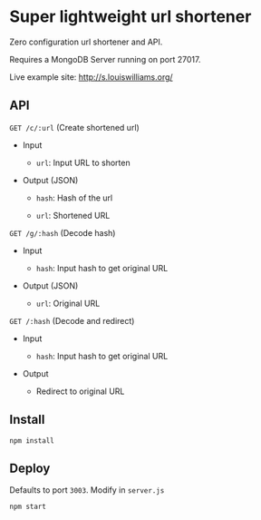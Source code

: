 Super lightweight url shortener
================================

Zero configuration url shortener and API.

Requires a MongoDB Server running on port 27017.

Live example site: http://s.louiswilliams.org/

API
---
`GET /c/:url` (Create shortened url)

* Input

  * `url`: Input URL to shorten
  
* Output (JSON)

  * `hash`: Hash of the url

  * `url`: Shortened URL


`GET /g/:hash` (Decode hash)

* Input

  * `hash`: Input hash to get original URL
  
* Output (JSON)

  * `url`: Original URL


`GET /:hash` (Decode and redirect)

* Input

  * `hash`: Input hash to get original URL
  
* Output

  * Redirect to original URL


Install
-------
`npm install`

Deploy
------
Defaults to port `3003`. Modify in `server.js`

`npm start`
